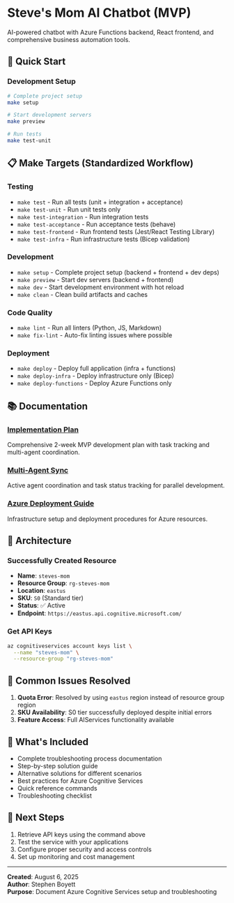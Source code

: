 # Steve's Mom AI Chatbot (MVP)

AI-powered chatbot with Azure Functions backend, React frontend, and comprehensive business automation tools.

## 🚀 Quick Start

### Development Setup

```bash
# Complete project setup
make setup

# Start development servers
make preview

# Run tests
make test-unit
```

## 📋 Make Targets (Standardized Workflow)

### Testing
- `make test` - Run all tests (unit + integration + acceptance)
- `make test-unit` - Run unit tests only
- `make test-integration` - Run integration tests
- `make test-acceptance` - Run acceptance tests (behave)
- `make test-frontend` - Run frontend tests (Jest/React Testing Library)
- `make test-infra` - Run infrastructure tests (Bicep validation)

### Development
- `make setup` - Complete project setup (backend + frontend + dev deps)
- `make preview` - Start dev servers (backend + frontend)
- `make dev` - Start development environment with hot reload
- `make clean` - Clean build artifacts and caches

### Code Quality
- `make lint` - Run all linters (Python, JS, Markdown)
- `make fix-lint` - Auto-fix linting issues where possible

### Deployment
- `make deploy` - Deploy full application (infra + functions)
- `make deploy-infra` - Deploy infrastructure only (Bicep)
- `make deploy-functions` - Deploy Azure Functions only

## 📚 Documentation

### [Implementation Plan](docs/planning/implementation-plan.md)

Comprehensive 2-week MVP development plan with task tracking and multi-agent coordination.

### [Multi-Agent Sync](docs/planning/multi-agent-sync.md)

Active agent coordination and task status tracking for parallel development.

### [Azure Deployment Guide](docs/deployment/azure-deployment-guide.md)

Infrastructure setup and deployment procedures for Azure resources.

## 🎯 Architecture

### Successfully Created Resource

- **Name**: `steves-mom`
- **Resource Group**: `rg-steves-mom`
- **Location**: `eastus`
- **SKU**: `S0` (Standard tier)
- **Status**: ✅ Active
- **Endpoint**: `https://eastus.api.cognitive.microsoft.com/`

### Get API Keys

```bash
az cognitiveservices account keys list \
  --name "steves-mom" \
  --resource-group "rg-steves-mom"
```

## 🔧 Common Issues Resolved

1. **Quota Error**: Resolved by using `eastus` region instead of resource group region
2. **SKU Availability**: S0 tier successfully deployed despite initial errors
3. **Feature Access**: Full AIServices functionality available

## 📖 What's Included

- Complete troubleshooting process documentation
- Step-by-step solution guide
- Alternative solutions for different scenarios
- Best practices for Azure Cognitive Services
- Quick reference commands
- Troubleshooting checklist

## 🚀 Next Steps

1. Retrieve API keys using the command above
2. Test the service with your applications
3. Configure proper security and access controls
4. Set up monitoring and cost management

---

**Created**: August 6, 2025  
**Author**: Stephen Boyett  
**Purpose**: Document Azure Cognitive Services setup and troubleshooting
